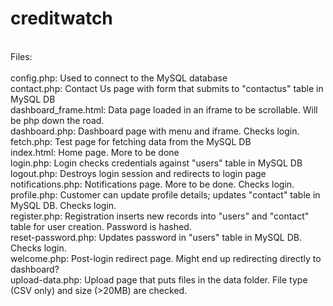 # creditwatch <br />
 <br />
Files: <br />
 <br />
config.php: Used to connect to the MySQL database <br />
contact.php: Contact Us page with form that submits to "contactus" table in MySQL DB <br />
dashboard_frame.html: Data page loaded in an iframe to be scrollable. Will be php down the road. <br />
dashboard.php: Dashboard page with menu and iframe. Checks login. <br />
fetch.php: Test page for fetching data from the MySQL DB <br />
index.html: Home page. More to be done <br />
login.php: Login checks credentials against "users" table in MySQL DB <br />
logout.php: Destroys login session and redirects to login page <br />
notifications.php: Notifications page. More to be done. Checks login. <br />
profile.php: Customer can update profile details; updates "contact" table in MySQL DB. Checks login. <br />
register.php: Registration inserts new records into "users" and "contact" table for user creation. Password is hashed. <br />
reset-password.php: Updates password in "users" table in MySQL DB. Checks login. <br />
welcome.php: Post-login redirect page. Might end up redirecting directly to dashboard?<br />
upload-data.php: Upload page that puts files in the data folder. File type (CSV only) and size (>20MB) are checked.
